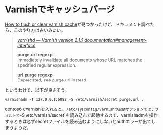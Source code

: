 # Varnishでキャッシュパージ

[How to flush or clear varnish cache](http://www.garron.me/en/bits/how-flush-clear-varnish-cache.html)が見つかったけど、ドキュメント調べたら、このやり方は古いみたい。

> [_varnishd — Varnish version 2.1.5 documentation#management-interface_](https://www.varnish-cache.org/docs/2.1/reference/varnishd.html#management-interface)
> 
> __purge.url regexp__  
> Immediately invalidate all documents whose URL matches the specified regular expression.
> 
> __url.purge regexp__  
Deprecated, see purge.url instead.

というわけで、以下が良さそう。

```
varnishadm -T 127.0.0.1:6082 -S /etc/varnish/secret purge.url .
```

centos6でvarnishを入れると、`/etc/sysconfig/varnishの起動オプションではデフォルトで`-S /etc/varnish/secret`を読み込んで起動するので、varnishadmを操作するときは必ずsecretファイルを読み込むようにしないとauthエラーが出てしまうようだ。